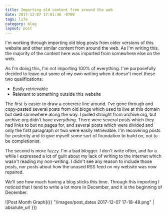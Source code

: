 ```yaml
---
title: Importing old content from around the web
date: 2017-12-07 17:01:46 -0700
tags: life
category: blog
layout: post
---
```


I'm working through importing old blog posts from older versions of this website and other similar content from around the web. As I'm writing this, the majority of the content here was imported from somewhere else on the web.

As I'm doing this, I'm not importing 100% of everything. I've purposefully decided to leave out some of my own writing when it doesn't meet these two qualifications:

 - Easily retrievable
 - Relevant to something outside this website

The first is easier to draw a concrete line around. I've gone through and copy-pasted several posts from old blogs which used to live at this domain but died somewhere along the way. I pulled straight from archive.org, but archive.org didn't have _everything._ There were several posts which they had links to but no pages for, and several posts which were divided and only the first paragraph or two were easily retrievable. I'm recovering posts for posterity and to give myself some sort of foundation to build on, not to be completionist.

The second is more fuzzy. I'm a bad blogger. I don't write often, and for a while I expressed a lot of guilt about my lack of writing to the internet which wasn't reading my non-writing. I didn't see any reason to include those posts, nor posts about how the unused RSS feed on my website was now repaired.

We'll see how much having a blog sticks this time. Through this importing I noticed that I tend to write a lot more in December, and it is the beginning of December.

![Post Month Graph]({{ "/images/post_dates 2017-12-07 17-18-48.png" | absolute_url }})

